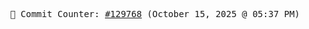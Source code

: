 <p align="center">
    <samp>
        📮 Commit Counter: <a href="https://github.com/Javascript-void0/Javascript-void0/commits/main">#129768</a> (October 15, 2025 @ 05:37 PM)
    </samp>
</p>